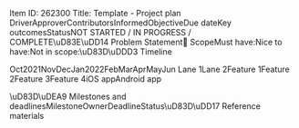 Item ID: 262300
Title: Template - Project plan
DriverApproverContributorsInformedObjectiveDue dateKey outcomesStatusNOT STARTED / IN PROGRESS / COMPLETE\uD83E\uDD14 Problem Statement🎯 ScopeMust have:Nice to have:Not in scope:\uD83D\uDDD3 Timeline


Oct2021NovDecJan2022FebMarAprMayJun
Lane 1Lane 2Feature 1Feature 2Feature 3Feature 4iOS appAndroid app

\uD83D\uDEA9 Milestones and deadlinesMilestoneOwnerDeadlineStatus\uD83D\uDD17 Reference materials
